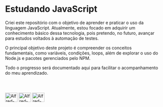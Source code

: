 # Estudando JavaScript
  
Criei este repositório com o objetivo de aprender e praticar o uso da linguagem JavaScript. Atualmente, estou focado em adquirir um conhecimento básico dessa tecnologia, pois pretendo, no futuro, avançar para estudos voltados à automação de testes.

O principal objetivo deste projeto é compreender os conceitos fundamentais, como variáveis, condições, loops, além de explorar o uso do Node.js e pacotes gerenciados pelo NPM.

Todo o progresso será documentado aqui para facilitar o acompanhamento do meu aprendizado.
#
<div style="display: inline_block"><br>
  <img align="center" alt="Alfred-Js" height="30" width="40" src="https://cdn.jsdelivr.net/gh/devicons/devicon@latest/icons/javascript/javascript-original.svg">
  <img align="center" alt="Alfred-Node" height="30" width="40" src="https://cdn.jsdelivr.net/gh/devicons/devicon@latest/icons/nodejs/nodejs-original.svg">
  <img align="center" alt="Alfred-NPM" height="30" width="40" src="https://cdn.jsdelivr.net/gh/devicons/devicon@latest/icons/npm/npm-original-wordmark.svg">
</div>

